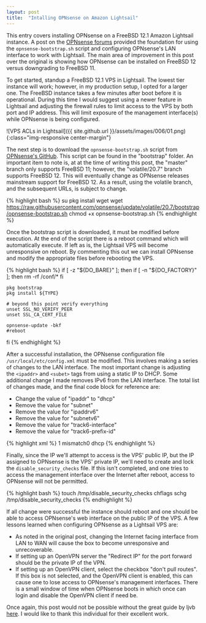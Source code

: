 ```yaml
---
layout: post
title:  "Intalling OPNsense on Amazon Lightsail"
---
```


This entry covers installing OPNsense on a FreeBSD 12.1 Amazon Lightsail instance. A post on the [OPNsense forums][1] provided the foundation for using the `opnsense-bootstrap.sh` script and configuring OPNsense's LAN interface to work with Lightsail. The main area of improvement in this post over the original is showing how OPNsense can be installed on FreeBSD 12 versus downgrading to FreeBSD 11.

To get started, standup a FreeBSD 12.1 VPS in Lightsail. The lowest tier instance will work; however, in my production setup, I opted for a larger one. The FreeBSD instance takes a few minutes after boot before it is operational. During this time I would suggest using a newer feature in Lightsail and adjusting the firewall rules to limit access to the VPS by both port and IP address. This will limit exposure of the management interface(s) while OPNsense is being configured.

![VPS ACLs in Lightsail]({{ site.github.url }}/assets/images/006/01.png){:class="img-responsive center-margin"}

The next step is to download the `opnsense-bootstrap.sh` script from [OPNsense's GitHub][2]. This script can be found in the "bootstrap" folder. An important item to note is, at at the time of writing this post, the "master" branch only supports FreeBSD 11; however, the "volatile/20.7" branch supports FreeBSD 12. This will eventually change as OPNsense releases mainstream support for FreeBSD 12. As a result, using the volatile branch, and the subsequent URLs, is subject to change.

{% highlight bash %}
su
pkg install wget
wget https://raw.githubusercontent.com/opnsense/update/volatile/20.7/bootstrap/opnsense-bootstrap.sh
chmod +x opnsense-bootstrap.sh
{% endhighlight %}

Once the bootstrap script is downloaded, it must be modified before execution. At the end of the script there is a reboot command which will automatically execute. If left as is, the Lightsail VPS will become unresponsive on reboot. By commenting this out we can install OPNsense and modify the appropriate files before rebooting the VPS.

{% highlight bash %}
if [ -z "${DO_BARE}" ]; then
    if [ -n "${DO_FACTORY}" ]; then
        rm -rf /conf/*
    fi

    pkg bootstrap
    pkg install ${TYPE}

    # beyond this point verify everything
    unset SSL_NO_VERIFY_PEER
    unset SSL_CA_CERT_FILE

    opnsense-update -bkf
    #reboot
fi
{% endhighlight %}

After a successful installation, the OPNsense configuration file `/usr/local/etc/config.xml` must be modified. This involves making a series of changes to the LAN interface. The most important change is adjusting the `<ipaddr>` and `<subet>` tags from using a static IP to DHCP. Some additional change I made removes IPv6 from the LAN interface. The total list of changes made, and the final code block for reference are:
* Change the value of "ipaddr" to "dhcp"
* Remove the value for "subnet"
* Remove the value for "ipaddrv6"
* Remove the value for "subnetv6"
* Remove the value for "track6-interface"
* Remove the value for "track6-prefix-id"


{% highlight xml %}
<lan>
    <enable>1</enable>
    <if>mismatch0</if>
    <ipaddr>dhcp</ipaddr>
    <subnet/>
    <ipaddrv6/>
    <subnetv6/>
    <media/>
    <mediaopt/>
    <track6-interface/>
    <track6-prefix-id/>
</lan>
{% endhighlight %}

Finally, since the IP we'll attempt to access is the VPS' public IP, but the IP assigned to OPNsense is the VPS' private IP, we'll need to create and lock the `disable_security_checks` file. If this isn't completed, and one tries to access the management interface over the Internet after reboot, access to OPNsense will not be permitted.

{% highlight bash %}
touch /tmp/disable_security_checks
chflags schg /tmp/disable_security_checks
{% endhighlight %}

If all change were successful the instance should reboot and one should be able to access OPNsense's web interface on the public IP of the VPS. A few lessons learned when configuring OPNsense as a Lightsail VPS are:
* As noted in the original post, changing the Internet facing interface from LAN to WAN will cause the box to become unresponsive and unrecoverable.
* If setting up an OpenVPN server the "Redirect IP" for the port forward should be the private IP of the VPN.
* If setting up an OpenVPN client, select the checkbox "don't pull routes". If this box is not selected, and the OpenVPN client is enabled, this can cause one to lose access to OPNsense's management interfaces. There is a small window of time when OPNsense boots in which once can login and disable the OpenVPN client if need be.

Once again, this post would not be possible without the great guide by ljvb [here][1]. I would like to thank this individual for their excellent work.

[1]: https://forum.opnsense.org/index.php?topic=12889.0
[2]: https://github.com/opnsense/update
